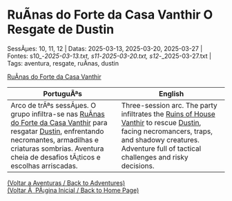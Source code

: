 ﻿
# RuÃ­nas do Forte da Casa Vanthir  O Resgate de Dustin

SessÃµes: 10, 11, 12 | Datas: 2025-03-13, 2025-03-20, 2025-03-27 | Fontes: s10_-_2025-03-13.txt, s11_-_2025-03-20.txt, s12_-_2025-03-27.txt | Tags: aventura, resgate, ruÃ­nas, dustin

[RuÃ­nas do Forte da Casa Vanthir](resgate_de_dustin_ruinas_forte_vanthir.png)

| PortuguÃªs | English |
|-----------|---------|
| Arco de trÃªs sessÃµes. O grupo infiltra-se nas [RuÃ­nas do Forte da Casa Vanthir](ruinas_do_forte_da_casa_vanthir.md) para resgatar [Dustin](pc_dustin..md), enfrentando necromantes, armadilhas e criaturas sombrias. Aventura cheia de desafios tÃ¡ticos e escolhas arriscadas. | Three-session arc. The party infiltrates the [Ruins of House Vanthir](ruinas_do_forte_da_casa_vanthir.md) to rescue [Dustin](pc_dustin..md), facing necromancers, traps, and shadowy creatures. Adventure full of tactical challenges and risky decisions. |

[(Voltar a Aventuras / Back to Adventures)](aventuras.md)  
[(Voltar Ã  PÃ¡gina Inicial / Back to Home Page)](../../home.md)


























